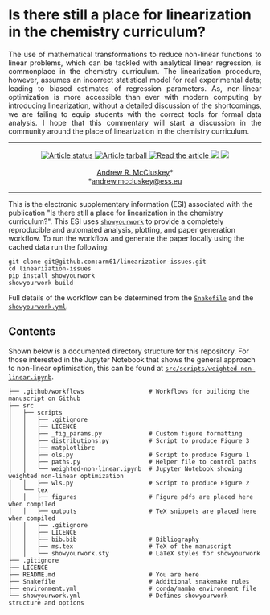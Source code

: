 # Is there still a place for linearization in the chemistry curriculum?

<p align="justify">
The use of mathematical transformations to reduce non-linear functions to linear problems, which can be tackled with analytical linear regression, is commonplace in the chemistry curriculum. 
The linearization procedure, however, assumes an incorrect statistical model for real experimental data; leading to biased estimates of regression parameters. 
As, non-linear optimization is more accessible than ever with modern computing by introducing linearization, without a detailed discussion of the shortcomings, we are failing to equip students with the correct tools for formal data analysis. 
I hope that this commentary will start a discussion in the community around the place of linearization in the chemistry curriculum. 
</p>

---

<p align="center">
<a href="https://github.com/arm61/linearization-issues/actions/workflows/build.yml">
<img src="https://github.com/arm61/linearization-issues/actions/workflows/build.yml/badge.svg" alt="Article status"/>
</a>
<a href="https://github.com/arm61/linearization-issues/raw/main-pdf/arxiv.tar.gz">
<img src="https://img.shields.io/badge/article-tarball-blue.svg?style=flat" alt="Article tarball"/>
</a>
<a href="https://github.com/arm61/linearization-issues/raw/main-pdf/ms.pdf">
<img src="https://img.shields.io/badge/article-pdf-blue.svg?style=flat" alt="Read the article"/>
</a>
<a href="https://doi.org/10.5281/zenodo.7949905">
<img src="https://zenodo.org/badge/DOI/10.5281/zenodo.7949905.svg"/>
</a>
<a href="https://arxiv.org/abs/xxxx.xxxxx">
<img src="https://img.shields.io/badge/ChemRxiv-xxxx.xxxxx-orange.svg"/>
</a>
<br><br>
<a href="https://orcid.org/0000-0003-3381-5911">Andrew R. McCluskey</a>&ast;<br>
&ast;<a href="mailto:andrew.mccluskey@ess.eu">andrew.mccluskey@ess.eu</a>
</p>

---

This is the electronic supplementary information (ESI) associated with the publication "Is there still a place for linearization in the chemistry curriculum?". 
This ESI uses [`showyourwork`](https://show-your.work) to provide a completely reproducible and automated analysis, plotting, and paper generation workflow. 
To run the workflow and generate the paper locally using the cached data run the following: 
```
git clone git@github.com:arm61/linearization-issues.git
cd linearization-issues
pip install showyourwork
showyourwork build 
```
Full details of the workflow can be determined from the [`Snakefile`](https://github.com/arm61/linearization-issues/blob/main/Snakefile) and the [`showyourwork.yml`](https://github.com/arm61/linearization-issues/blob/main/showyourwork.yml).

## Contents

Shown below is a documented directory structure for this repository. 
For those interested in the Jupyter Notebook that shows the general approach to non-linear optimisation, this can be found at [`src/scripts/weighted-non-linear.ipynb`](https://github.com/arm61/linearization-issues/blob/main/src/scripts/weighted-non-linear.ipynb).

```
├── .github/workflows                  # Workflows for builidng the manuscript on Github
├── src
│   ├── scripts
│   │   ├── .gitignore
│   │   ├── LICENCE
│   │   ├── _fig_params.py             # Custom figure formatting
│   │   ├── distributions.py           # Script to produce Figure 3
│   │   ├── matplotlibrc
│   │   ├── ols.py                     # Script to produce Figure 1
│   │   ├── paths.py                   # Helper file to control paths
│   │   └── weighted-non-linear.ipynb  # Jupyter Notebook showing weighted non-linear optimization
│   │   ├── wls.py                     # Script to produce Figure 2
│   └── tex
│   │   ├── figures                    # Figure pdfs are placed here when compiled
│   │   ├── outputs                    # TeX snippets are placed here when compiled
│   │   ├── .gitignore
│   │   ├── LICENCE
│   │   ├── bib.bib                    # Bibliography
│   │   ├── ms.tex                     # TeX of the manuscript
│   │   └── showyourwork.sty           # LaTeX styles for showyourwork
├── .gitignore
├── LICENCE
├── README.md                          # You are here
├── Snakefile                          # Additional snakemake rules
├── environment.yml                    # conda/mamba environment file
└── showyourwork.yml                   # Defines showyourwork structure and options
```